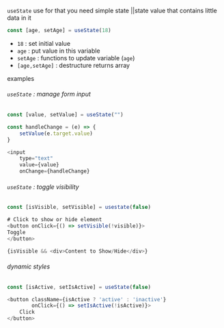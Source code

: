 `useState` use for that you need simple state ||state value that contains little data in it


```js
const [age, setAge] = useState(18)
```
 - `18` : set initial value
 - `age` : put value in this variable
 - `setAge` : functions to update variable (`age`)
 - `[age,setAge]` : destructure returns array

examples
###### `useState` : manage form input
```js
const [value, setValue] = useState("")

const handleChange = (e) => {
	setValue(e.target.value)
}

<input
	type="text"
	value={value}
	onChange={handleChange}
```


###### `useState` : toggle visibility
```js
const [isVisible, setVisible] = usestate(false)

# Click to show or hide element
<button onClick={() => setVisible(!visible)}>
Toggle
</button>

{isVisible && <div>Content to Show/Hide</div>}
```


###### dynamic styles
```js
const [isActive, setIsActive] = useState(false)

<button className={isActive ? 'active' : 'inactive'}
		onClick={() => setIsActive(!isActive)}>
	Click
</button>


```